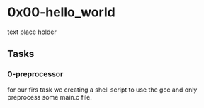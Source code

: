 # 0x00-hello_world

text place holder

## Tasks

### 0-preprocessor

for our firs task we creating a shell script to use the gcc and only preprocess some main.c file.